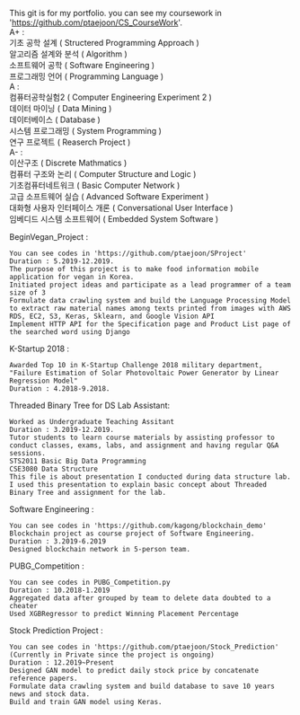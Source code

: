This git is for my portfolio. you can see my coursework in 'https://github.com/ptaejoon/CS_CourseWork'.  
A+ :  
	기초 공학 설계 ( Structered Programming Approach )  
	알고리즘 설계와 분석 ( Algorithm )  
	소프트웨어 공학 ( Software Engineering )  
	프로그래밍 언어 ( Programming Language )  
A :  
	컴퓨터공학실험2 ( Computer Engineering Experiment 2 )  
	데이터 마이닝 ( Data Mining )   
	데이터베이스 ( Database )   
	시스템 프로그래밍 ( System Programming )   
	연구 프로젝트 ( Reaserch Project )   
A- :  
	이산구조 ( Discrete Mathmatics )  
	컴퓨터 구조와 논리 ( Computer Structure and Logic )  
	기초컴퓨터네트워크 ( Basic Computer Network )  
	고급 소프트웨어 실습 ( Advanced Software Experiment )  
	대화형 사용자 인터페이스 개론 ( Conversational User Interface )   
	임베디드 시스템 소프트웨어 ( Embedded System Software )   
	
BeginVegan_Project :  
	
	You can see codes in 'https://github.com/ptaejoon/SProject'  
	Duration : 5.2019-12.2019.  
	The purpose of this project is to make food information mobile application for vegan in Korea.  
	Initiated project ideas and participate as a lead programmer of a team size of 3  
	Formulate data crawling system and build the Language Processing Model to extract raw material names among texts printed from images with AWS RDS, EC2, S3, Keras, Sklearn, and Google Vision API  
	Implement HTTP API for the Specification page and Product List page of the searched word using Django  

K-Startup 2018 :  
	
	Awarded Top 10 in K-Startup Challenge 2018 military department, "Failure Estimation of Solar Photovoltaic Power Generator by Linear Regression Model"  
	Duration : 4.2018-9.2018.  

Threaded Binary Tree for DS Lab Assistant:  
	
	Worked as Undergraduate Teaching Assitant  
	Duration : 3.2019-12.2019.  
	Tutor students to learn course materials by assisting professor to conduct classes, exams, labs, and assignment and having regular Q&A sessions.  
	STS2011 Basic Big Data Programming  
	CSE3080 Data Structure  
	This file is about presentation I conducted during data structure lab. I used this presentation to explain basic concept about Threaded Binary Tree and assignment for the lab.  

Software Engineering :  
	
	You can see codes in 'https://github.com/kagong/blockchain_demo'
	Blockchain project as course project of Software Engineering.  
	Duration : 3.2019-6.2019
	Designed blockchain network in 5-person team.  

PUBG_Competition :  
	 
	You can see codes in PUBG_Competition.py  
	Duration : 10.2018-1.2019  
	Aggregated data after grouped by team to delete data doubted to a cheater  
	Used XGBRegressor to predict Winning Placement Percentage  


Stock Prediction Project :  

	You can see codes in 'https://github.com/ptaejoon/Stock_Prediction' (Currently in Private since the project is ongoing)
	Duration : 12.2019~Present  
	Designed GAN model to predict daily stock price by concatenate reference papers.  
	Formulate data crawling system and build database to save 10 years news and stock data.  
	Build and train GAN model using Keras.  

